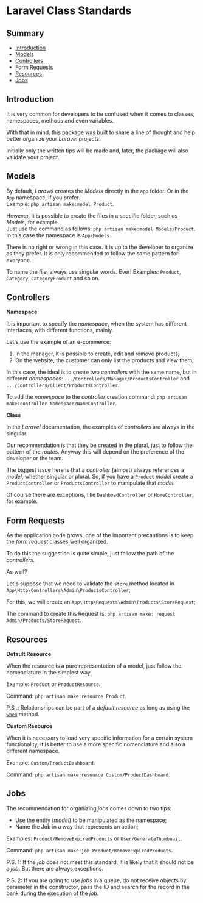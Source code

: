 # Laravel Class Standards

## Summary

 - [Introduction](#Introduction)
 - [Models](#Models)
 - [Controllers](#Controllers)
 - [Form Requests](#Form-Requests)
 - [Resources](#Resources)
 - [Jobs](#Jobs)

## Introduction

It is very common for developers to be confused when it comes to classes, namespaces, methods and even variables.

With that in mind, this package was built to share a line of thought and help better organize your _Laravel_ projects.

Initially only the written tips will be made and, later, the package will also validate your project.

## Models

By default, _Laravel_ creates the _Models_ directly in the `app` folder. Or in the `App` namespace, if you prefer.  
Example: `php artisan make:model Product`.

However, it is possible to create the files in a specific folder, such as _Models_, for example.  
Just use the command as follows: `php artisan make:model Models/Product`.  
In this case the namespace is `App\Models`.

There is no right or wrong in this case. It is up to the developer to organize as they prefer. It is only recommended to follow the same pattern for everyone.

To name the file, always use singular words. Ever! Examples: `Product`, `Category`, `CategoryProduct` and so on.

## Controllers

**Namespace**

It is important to specify the _namespace_, when the system has different interfaces, with different functions, mainly.

Let's use the example of an e-commerce:
1. In the manager, it is possible to create, edit and remove products;
2. On the website, the customer can only list the products and view them;

In this case, the ideal is to create two _controllers_ with the same name, but in different _namespaces_: `.../Controllers/Manager/ProductsController` and `.../Controllers/Client/ProductsController`.

To add the _namespace_ to the _controller_ creation command: `php artisan make:controller Namespace/NameController`.

**Class**

In the _Laravel_ documentation, the examples of _controllers_ are always in the singular.

Our recommendation is that they be created in the plural, just to follow the pattern of the _routes_.
Anyway this will depend on the preference of the developer or the team.

The biggest issue here is that a _controller_ (almost) always references a _model_, whether singular or plural. So, if you have a `Product` _model_ create a `ProductController` or `ProductsController` to manipulate that _model_.

Of course there are exceptions, like `DashboadController` or `HomeController`, for example.

## Form Requests

As the application code grows, one of the important precautions is to keep the _form request_ classes well organized.

To do this the suggestion is quite simple, just follow the path of the _controllers_.

As well?

Let's suppose that we need to validate the `store` method located in `App\Http\Controllers\Admin\ProductsController`;

For this, we will create an `App\Http\Requests\Admin\Products\StoreRequest`;

The command to create this Request is: `php artisan make: request Admin/Products/StoreRequest`.

## Resources

**Default Resource**

When the resource is a pure representation of a model, just follow the nomenclature in the simplest way.

Example: `Product` or `ProductResource`.

Command: `php artisan make:resource Product`.

P.S .: Relationships can be part of a _default resource_ as long as using the [`when`](https://laravel.com/docs/eloquent-resources#conditional-attributes) method.

**Custom Resource**

When it is necessary to load very specific information for a certain system functionality, it is better to use a more specific nomenclature and also a different namespace.

Example: `Custom/ProductDashboard`.

Command: `php artisan make:resource Custom/ProductDashboard`.

## Jobs

The recommendation for organizing _jobs_ comes down to two tips:

 - Use the entity (_model_) to be manipulated as the namespace;
 - Name the Job in a way that represents an action;

Examples: `Product/RemoveExpiredProducts` or `User/GenerateThumbnail`.

Command: `php artisan make:job Product/RemoveExpiredProducts`.

P.S. 1: If the _job_ does not meet this standard, it is likely that it should not be a _job_. But there are always exceptions.

P.S. 2: If you are going to use _jobs_ in a queue, do not receive objects by parameter in the constructor, pass the ID and search for the record in the bank during the execution of the _job_.